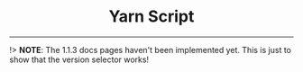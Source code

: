 <h1 align="center">Yarn Script</h1>

---

!> **NOTE**: The 1.1.3 docs pages haven't been implemented yet. This is just to show that the version selector works!
